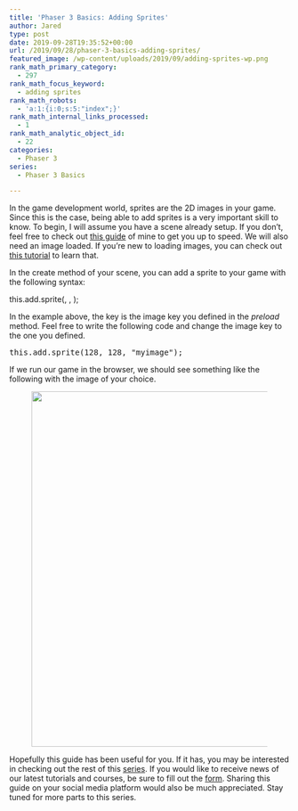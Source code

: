 ```yaml
---
title: 'Phaser 3 Basics: Adding Sprites'
author: Jared
type: post
date: 2019-09-28T19:35:52+00:00
url: /2019/09/28/phaser-3-basics-adding-sprites/
featured_image: /wp-content/uploads/2019/09/adding-sprites-wp.png
rank_math_primary_category:
  - 297
rank_math_focus_keyword:
  - adding sprites
rank_math_robots:
  - 'a:1:{i:0;s:5:"index";}'
rank_math_internal_links_processed:
  - 1
rank_math_analytic_object_id:
  - 22
categories:
  - Phaser 3
series:
  - Phaser 3 Basics

---
```

In the game development world, sprites are the 2D images in your game. Since this is the case, being able to add sprites is a very important skill to know. To begin, I will assume you have a scene already setup. If you don&#8217;t, feel free to check out [this guide][1] of mine to get you up to speed. We will also need an image loaded. If you&#8217;re new to loading images, you can check out [this tutorial][2] to learn that.

In the create method of your scene, you can add a sprite to your game with the following syntax:

this.add.sprite(<x>, <y>, <key>);

In the example above, the key is the image key you defined in the _preload_ method. Feel free to write the following code and change the image key to the one you defined.

<pre class="EnlighterJSRAW" data-enlighter-language="js" data-enlighter-theme="" data-enlighter-highlight="" data-enlighter-linenumbers="" data-enlighter-lineoffset="" data-enlighter-title="" data-enlighter-group="">this.add.sprite(128, 128, "myimage");</pre>

If we run our game in the browser, we should see something like the following with the image of your choice.<figure class="wp-block-image">

<img loading="lazy" width="647" height="638" src="https://learn.yorkcs.com/wp-content/uploads/2019/09/phaser-3-basics-sprite.png" alt="" class="wp-image-7662" /> </figure> 

Hopefully this guide has been useful for you. If it has, you may be interested in checking out the rest of this [series][3]. If you would like to receive news of our latest tutorials and courses, be sure to fill out the [form][4]. Sharing this guide on your social media platform would also be much appreciated. Stay tuned for more parts to this series.

 [1]: https://learn.yorkcs.com/2019/09/27/phaser-3-basics-boilerplate-code/
 [2]: https://learn.yorkcs.com/2019/09/27/phaser-3-basics-loading-images/
 [3]: https://learn.yorkcs.com/category/tutorials/gamedev/phaser-3/phaser-3-basics/
 [4]: https://yorkcs.activehosted.com/f/1